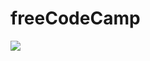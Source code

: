 # freeCodeCamp

<img src="https://upload.wikimedia.org/wikipedia/commons/thumb/3/39/FreeCodeCamp_logo.png/800px-FreeCodeCamp_logo.png">
